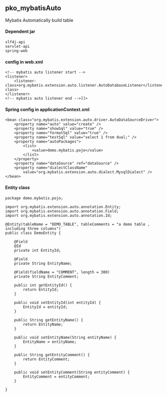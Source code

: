 ## pko_mybatisAuto
Mybatis Automatically build table


#### Dependent jar

	slf4j-api
	servlet-api
	spring-web


#### config in web.xml
```
<!-- mybatis auto listener start -->
<listener>
	<listener-class>org.mybatis.extension.auto.listener.AutoDatabaseListener</listener-class>
</listener>
<!-- mybatis auto listener end -->]]>
```

#### Spring config in applicationContext.xml
```
<bean class="org.mybatis.extension.auto.driver.AutoDataSourceDriver">
	<property name="auto" value="create" />
	<property name="showSql" value="true" />
	<property name="formatSql" value="true" />
	<property name="testSql" value="select 1 from dual;" />
	<property name="autoPackages">
		<list>
			<value>demo.mybatis.pojo</value>
		</list>
	</property>
	<property name="dataSource" ref="dataSource" />
	<property name="dialectClassName"
		value="org.mybatis.extension.auto.dialect.MysqlDialect" />
</bean>
```

#### Entity class

	package demo.mybatis.pojo;
	
	import org.mybatis.extension.auto.annotation.Entity;
	import org.mybatis.extension.auto.annotation.Field;
	import org.mybatis.extension.auto.annotation.Id;
	
	@Entity(tableName = "DEMO_TABLE", tableComments = "a demo table , including three columns")
	public class DemoEntity {
	
		@Field
		@Id
		private int EntityId;
	
		@Field
		private String EntityName;
	
		@Field(fieldName = "COMMENT", length = 300)
		private String EntityComment;
	
		public int getEntityId() {
			return EntityId;
		}
	
		public void setEntityId(int entityId) {
			EntityId = entityId;
		}
	
		public String getEntityName() {
			return EntityName;
		}
	
		public void setEntityName(String entityName) {
			EntityName = entityName;
		}
	
		public String getEntityComment() {
			return EntityComment;
		}
	
		public void setEntityComment(String entityComment) {
			EntityComment = entityComment;
		}
	
	}
